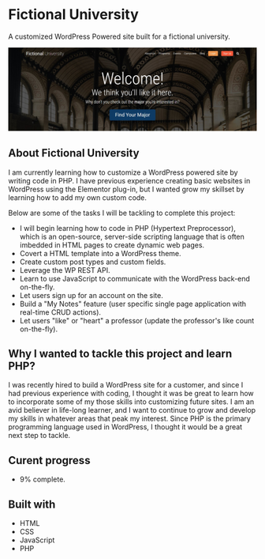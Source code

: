 # Fictional University

A customized WordPress Powered site built for a fictional university.

![Screen shot of Fictional University main page.](images/fictional-university.jpg)

## About Fictional University

I am currently learning how to customize a WordPress powered site by writing code in PHP. I have previous experience creating basic websites in WordPress using the Elementor plug-in, but I wanted grow my skillset by learning how to add my own custom code.

Below are some of the tasks I will be tackling to complete this project:

- I will begin learning how to code in PHP (Hypertext Preprocessor), which is an open-source, server-side scripting language that is often imbedded in HTML pages to create dynamic web pages.
- Covert a HTML template into a WordPress theme.
- Create custom post types and custom fields.
- Leverage the WP REST API.
- Learn to use JavaScript to communicate with the WordPress back-end on-the-fly.
- Let users sign up for an account on the site.
- Build a "My Notes" feature (user specific single page application with real-time CRUD actions).
- Let users "like" or "heart" a professor (update the professor's like count on-the-fly).

## Why I wanted to tackle this project and learn PHP?
I was recently hired to build a WordPress site for a customer, and since I had previous experience with coding, I thought it was be great to learn how to incorporate some of my those skills into customizing future sites. I am an avid believer in life-long learner, and I want to continue to grow and develop my skills in whatever areas that peak my interest. Since PHP is the primary programming language used in WordPress, I thought it would be a great next step to tackle.

## Curent progress 
- 9% complete.


## Built with

- HTML
- CSS
- JavaScript
- PHP

